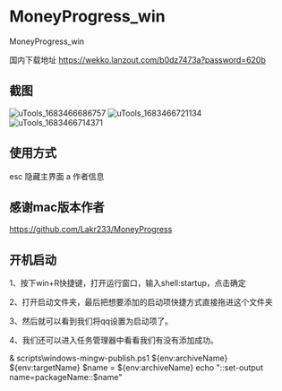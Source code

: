 <!--
 * @Author: weiekko weiekko@gmail.com
 * @Date: 2023-04-08 19:52:07
 * @LastEditors: weiekko weiekko@gmail.com
 * @LastEditTime: 2023-05-28 00:59:15
 * @FilePath: \MoneyProgress_win\README.md
 * @Description: 
 * 
 * Copyright (c) 2023 by weiekko weiekko@gmail.com, All Rights Reserved. 
-->
# MoneyProgress_win
MoneyProgress_win

国内下载地址 https://wekko.lanzout.com/b0dz7473a?password=620b

## 截图
![uTools_1683466686757](https://user-images.githubusercontent.com/81625961/236680926-2b2a745f-36f1-4745-8d14-fe6c7095b207.png)
![uTools_1683466721134](https://user-images.githubusercontent.com/81625961/236680921-2770f18e-b8aa-4488-9084-938c7faaa3ab.png)
![uTools_1683466714371](https://user-images.githubusercontent.com/81625961/236680925-66f33ac4-f0a0-43ab-92a5-e57878ac3b0b.png)


## 使用方式

esc 隐藏主界面
a 作者信息

## 感谢mac版本作者
https://github.com/Lakr233/MoneyProgress


## 开机启动

1、按下win+R快捷键，打开运行窗口，输入shell:startup，点击确定

2、打开启动文件夹，最后把想要添加的启动项快捷方式直接拖进这个文件夹

3、然后就可以看到我们将qq设置为启动项了。

4、我们还可以进入任务管理器中看看我们有没有添加成功。


& scripts\windows-mingw-publish.ps1 ${env:archiveName} ${env:targetName}
           $name = ${env:archiveName}
           echo "::set-output name=packageName::$name"       

